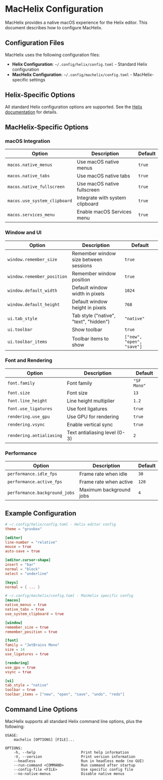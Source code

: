 # MacHelix Configuration

MacHelix provides a native macOS experience for the Helix editor. This document describes how to configure MacHelix.

## Configuration Files

MacHelix uses the following configuration files:

- **Helix Configuration**: `~/.config/helix/config.toml` - Standard Helix configuration
- **MacHelix Configuration**: `~/.config/machelix/config.toml` - MacHelix-specific settings

## Helix-Specific Options

All standard Helix configuration options are supported. See the [Helix documentation](https://docs.helix-editor.com/configuration.html) for details.

## MacHelix-Specific Options

### macOS Integration

| Option | Description | Default |
|--------|-------------|---------|
| `macos.native_menus` | Use macOS native menus | `true` |
| `macos.native_tabs` | Use macOS native tabs | `true` |
| `macos.native_fullscreen` | Use macOS native fullscreen | `true` |
| `macos.use_system_clipboard` | Integrate with system clipboard | `true` |
| `macos.services_menu` | Enable macOS Services menu | `true` |

### Window and UI

| Option | Description | Default |
|--------|-------------|---------|
| `window.remember_size` | Remember window size between sessions | `true` |
| `window.remember_position` | Remember window position | `true` |
| `window.default_width` | Default window width in pixels | `1024` |
| `window.default_height` | Default window height in pixels | `768` |
| `ui.tab_style` | Tab style ("native", "text", "hidden") | `"native"` |
| `ui.toolbar` | Show toolbar | `true` |
| `ui.toolbar_items` | Toolbar items to show | `["new", "open", "save"]` |

### Font and Rendering

| Option | Description | Default |
|--------|-------------|---------|
| `font.family` | Font family | `"SF Mono"` |
| `font.size` | Font size | `13` |
| `font.line_height` | Line height multiplier | `1.2` |
| `font.use_ligatures` | Use font ligatures | `true` |
| `rendering.use_gpu` | Use GPU for rendering | `true` |
| `rendering.vsync` | Enable vertical sync | `true` |
| `rendering.antialiasing` | Text antialiasing level (0-3) | `2` |

### Performance

| Option | Description | Default |
|--------|-------------|---------|
| `performance.idle_fps` | Frame rate when idle | `30` |
| `performance.active_fps` | Frame rate when active | `120` |
| `performance.background_jobs` | Maximum background jobs | `4` |

## Example Configuration

```toml
# ~/.config/helix/config.toml - Helix editor config
theme = "gruvbox"

[editor]
line-number = "relative"
mouse = true
auto-save = true

[editor.cursor-shape]
insert = "bar"
normal = "block"
select = "underline"

[keys]
normal = { ... }
```

```toml
# ~/.config/machelix/config.toml - MacHelix specific config
[macos]
native_menus = true
native_tabs = true
use_system_clipboard = true

[window]
remember_size = true
remember_position = true

[font]
family = "JetBrains Mono"
size = 14
use_ligatures = true

[rendering]
use_gpu = true
vsync = true

[ui]
tab_style = "native"
toolbar = true
toolbar_items = ["new", "open", "save", "undo", "redo"]
```

## Command Line Options

MacHelix supports all standard Helix command line options, plus the following:

```
USAGE:
    machelix [OPTIONS] [FILE]...

OPTIONS:
    -h, --help                     Print help information
    -V, --version                  Print version information
    --headless                     Run in headless mode (no GUI)
    --run-command <COMMAND>        Run command after startup
    --config-file <FILE>           Use specific config file
    --no-native-menus              Disable native menus
```